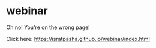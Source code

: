 # webinar

Oh no! You're on the wrong page!

Click here: https://isratpasha.github.io/webinar/index.html
